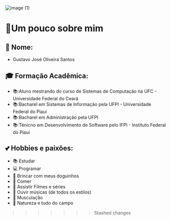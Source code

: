 ![image (1)](https://user-images.githubusercontent.com/13386106/162654705-78b61452-24fa-4814-bbb0-34b0a6bd5c09.png)

# 📝Um pouco sobre mim

## 👨 Nome:
* Gustavo José Oliveira Santos

## 🎓 Formação Acadêmica:
* 📚:Aluno mestrando do curso de Sistemas de Computação na UFC - Universidade Federal do Ceará
* 📚:Bacharel em Sistemas de Informação pela UFPI - Universidade Federal do Piauí
* 📚:Bacharel em Administração pela  UFPI
* 📚:Ténicno em Desenvolvimento de Software pelo IFPI - Instituto Federal do Piauí

## 💕 Hobbies e paixões:
* 📚 Estudar
* 💻 Programar
* 🐶 Brincar com meus doguinhos
* 🍖 Comer
* 🎥 Assistir Filmes e séries
* 🎵 Ouvir músicas (de todos os estilos)
* 💪 Musculação
* 🌳 Natureza e tudo do campo
>>>>>>> Stashed changes

